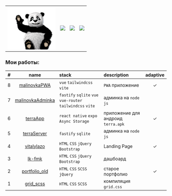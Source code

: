 <!-- [Оформляем README-файл профиля на GitHub](https://habr.com/ru/articles/649363/) -->

<table>
  <tr>
   <td >
     <img src="panda.gif" width="150"> 
   </td>
   <td >
     <img src="https://dummyimage.com/120x50/0d1117/ffffff.jpg&text=Hello+world!"> 
   </td>
   <td >
     <img src="https://github-profile-summary-cards.vercel.app/api/cards/most-commit-language?username=dsa25&theme=solarized_dark" >
   </td>
   <td >
     <img src="https://github-profile-summary-cards.vercel.app/api/cards/repos-per-language?username=dsa25&theme=solarized_dark" >
   </td>
 </tr>
</table>
 
### Мои работы: 

| # |        name        | stack | description | adaptive |
|---|:------------------:| :----- | :---- | :-: |
| 8 | [malinovkaPWA](https://github.com/dsa25/malinovkaPWA)  | `vue` `tailwindcss` `vite` | `PWA` приложение | &check; |
| 7 | [malinovkaAdminka](https://github.com/dsa25/malinovkaAdminka)  | `fastify` `sqlite` `vue` `vue-router` `tailwindcss` `vite` | админка на `node js` | 
| 6 | [terraApp](https://github.com/dsa25/terraApp)  | `react native` `expo` `Async Storage` | приложение для андроид `terra.apk` | &check; |
| 5 | [terraServer](https://github.com/dsa25/terraServer)  | `fastify` `sqlite` | админка на `node js` |
| 4 | [vitalylazo](https://github.com/dsa25/vitalylazo)  | `HTML` `CSS` `jQuery` `Bootstrap` | Landing Page | &check; |
| 3 | [lk-fmk](https://github.com/dsa25/lk-fmk)  | `HTML` `CSS` `jQuery` `Bootstrap` | дашбоард |
| 2 | [portfolio_old](https://github.com/dsa25/portfolio_old)  | `HTML` `CSS` `SCSS` `jQuery` | старое портфолио | &check; |
| 1 | [grid_scss](https://github.com/dsa25/grid_scss)  | `HTML` `CSS` `SCSS` |  компиляция `grid.css` |


<!--
<div align="left">
  <img src="https://github-profile-summary-cards.vercel.app/api/cards/most-commit-language?username=dsa25&theme=solarized_dark" >
  <img src="https://github-profile-summary-cards.vercel.app/api/cards/repos-per-language?username=dsa25&theme=solarized_dark" >
</div>
-->
